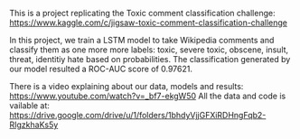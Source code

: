 This is a project replicating the Toxic comment classification challenge: https://www.kaggle.com/c/jigsaw-toxic-comment-classification-challenge

In this project, we train a LSTM model to take Wikipedia comments and classify them as one more more labels: toxic, severe toxic, obscene, insult, threat, identitiy hate based on probabilities.
The classification generated by our model resulted a ROC-AUC score of 0.97621.

There is a video explaining about our data, models and results: https://www.youtube.com/watch?v=_bf7-ekgW50
All the data and code is vailable at: https://drive.google.com/drive/u/1/folders/1bhdyVjjGFXiRDHngFqb2-RIgzkhaKs5y